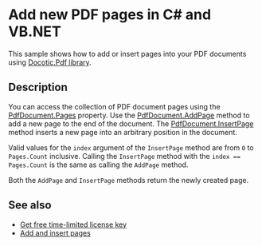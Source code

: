 # Add new PDF pages in C# and VB.NET

This sample shows how to add or insert pages into your PDF documents using [Docotic.Pdf library](https://bitmiracle.com/pdf-library/).

## Description

You can access the collection of PDF document pages using the [PdfDocument.Pages](https://api.docotic.com/pdfdocument-pages) property. Use the [PdfDocument.AddPage](https://api.docotic.com/pdfdocument-addpage) method to add a new page to the end of the document. The [PdfDocument.InsertPage](https://api.docotic.com/pdfdocument-insertpage) method inserts a new page into an arbitrary position in the document. 

Valid values for the `index` argument of the `InsertPage` method are from `0` to `Pages.Count` inclusive. Calling the `InsertPage` method with the `index == Pages.Count` is the same as calling the `AddPage` method. 

Both the `AddPage` and `InsertPage` methods return the newly created page.

## See also
* [Get free time-limited license key](https://bitmiracle.com/pdf-library/download)
* [Add and insert pages](https://bitmiracle.com/pdf-library/edit/#insert-pages)